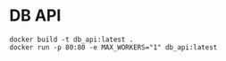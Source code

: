 # DB API

```
docker build -t db_api:latest .
docker run -p 80:80 -e MAX_WORKERS="1" db_api:latest
```
